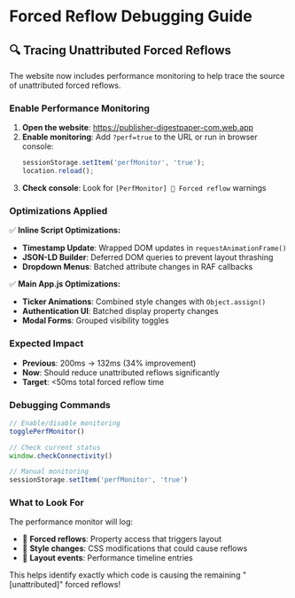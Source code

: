 # Forced Reflow Debugging Guide

## 🔍 Tracing Unattributed Forced Reflows

The website now includes performance monitoring to help trace the source of unattributed forced reflows.

### Enable Performance Monitoring

1. **Open the website**: https://publisher-digestpaper-com.web.app
2. **Enable monitoring**: Add `?perf=true` to the URL or run in browser console:
   ```javascript
   sessionStorage.setItem('perfMonitor', 'true');
   location.reload();
   ```
3. **Check console**: Look for `[PerfMonitor] 🚨 Forced reflow` warnings

### Optimizations Applied

✅ **Inline Script Optimizations:**
- **Timestamp Update**: Wrapped DOM updates in `requestAnimationFrame()`
- **JSON-LD Builder**: Deferred DOM queries to prevent layout thrashing
- **Dropdown Menus**: Batched attribute changes in RAF callbacks

✅ **Main App.js Optimizations:**
- **Ticker Animations**: Combined style changes with `Object.assign()`
- **Authentication UI**: Batched display property changes
- **Modal Forms**: Grouped visibility toggles

### Expected Impact

- **Previous**: 200ms → 132ms (34% improvement)
- **Now**: Should reduce unattributed reflows significantly
- **Target**: <50ms total forced reflow time

### Debugging Commands

```javascript
// Enable/disable monitoring
togglePerfMonitor()

// Check current status
window.checkConnectivity()

// Manual monitoring
sessionStorage.setItem('perfMonitor', 'true')
```

### What to Look For

The performance monitor will log:
- 🚨 **Forced reflows**: Property access that triggers layout
- 💄 **Style changes**: CSS modifications that could cause reflows
- 📏 **Layout events**: Performance timeline entries

This helps identify exactly which code is causing the remaining "[unattributed]" forced reflows!
